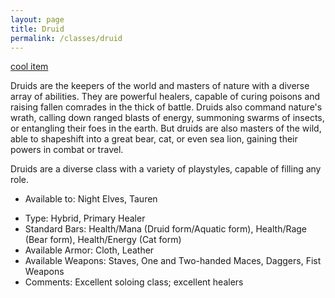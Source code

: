 ```yaml
---
layout: page
title: Druid
permalink: /classes/druid
---
```

[cool item](https://www.wowhead.com/item=31015)

Druids are the keepers of the world and masters of nature with a diverse array of abilities. They are powerful healers, capable of curing poisons and raising fallen comrades in the thick of battle. Druids also command nature's wrath, calling down ranged blasts of energy, summoning swarms of insects, or entangling their foes in the earth. But druids are also masters of the wild, able to shapeshift into a great bear, cat, or even sea lion, gaining their powers in combat or travel. 

Druids are a diverse class with a variety of playstyles, capable of filling any role.

+ Available to: Night Elves, Tauren
- Type: Hybrid, Primary Healer
- Standard Bars:  Health/Mana (Druid form/Aquatic form),  Health/Rage (Bear form),  Health/Energy (Cat form) 
- Available Armor: Cloth, Leather
- Available Weapons:  Staves,  One and Two-handed Maces,  Daggers,  Fist Weapons 
- Comments: Excellent soloing class; excellent healers
